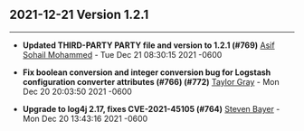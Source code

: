 ## 2021-12-21 Version 1.2.1

---

* __Updated THIRD-PARTY PARTY file and version to 1.2.1 (#769)__
    [Asif Sohail Mohammed](mailto:nsifmoh@amazon.com) - Tue Dec 21 08:30:15 2021 -0600

* __Fix boolean conversion and integer conversion bug for Logstash configuration converter attributes (#766) (#772)__
    [Taylor Gray](mailto:33740195+graytaylor0@users.noreply.github.com) - Mon Dec 20 20:03:50 2021 -0600

* __Upgrade to log4j 2.17, fixes CVE-2021-45105 (#764)__
    [Steven Bayer](mailto:smbayer@amazon.com) - Mon Dec 20 13:43:16 2021 -0600
